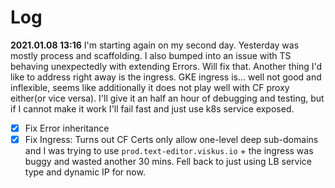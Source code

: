 # Log

**2021.01.08 13:16** I'm starting again on my second day. Yesterday was mostly process and scaffolding. I also bumped into an issue with TS behaving unexpectedly with extending Errors. Will fix that. Another thing I'd like to address right away is the ingress. GKE ingress is... well not good and inflexible, seems like additionally it does not play well with CF proxy either(or vice versa). I'll give it an half an hour of debugging and testing, but if I cannot make it work I'll fail fast and just use k8s service exposed.

- [x] Fix Error inheritance
- [x] Fix Ingress: Turns out CF Certs only allow one-level deep sub-domains and I was trying to use `prod.text-editor.viskus.io` + the ingress was buggy and wasted another 30 mins. Fell back to just using LB service type and dynamic IP for now.
